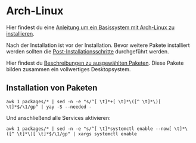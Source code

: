 # Arch-Linux


Hier findest du eine [Anleitung um ein Basissystem mit Arch-Linux zu installieren](install_arch.md).

Nach der Installation ist vor der Installation. Bevor weitere Pakete installiert werden sollten die [Post-Installationsschritte](post_install) durchgeführt werden.

Hier findest du [Beschreibungen zu ausgewählten Paketen](packages). Diese Pakete bilden zusammen ein vollwertiges Desktopsystem.


## Installation von Paketen

`awk 1 packages/* | sed -n -e "s/^[ \t]*+[ \t]*\([^ \t]*\)[ \t]*$/\1/gp" | yay -S --needed -`

Und anschließend alle Services aktivieren:

`awk 1 packages/* | sed -n -e "s/^[ \t]*systemctl enable --now[ \t]*\([^ \t]*\)[ \t]*$/\1/gp" | xargs systemctl enable`


 
